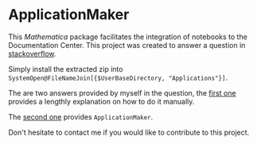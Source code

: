 # ApplicationMaker

This *Mathematica* package facilitates the integration of notebooks
to the Documentation Center. This project was created to answer a
question in [stackoverflow](http://stackoverflow.com/q/6574710/788553).

Simply install the extracted zip into `SystemOpen@FileNameJoin[{$UserBaseDirectory, "Applications"}]`.

The are two answers provided by myself in the question, the [first
one](http://stackoverflow.com/a/6574919/788553) provides a lengthly
explanation on how to do it manually.

The [second one](http://stackoverflow.com/a/6660444/788553) provides
`ApplicationMaker`.

Don't hesitate to contact me if you would like to contribute to this
project.
